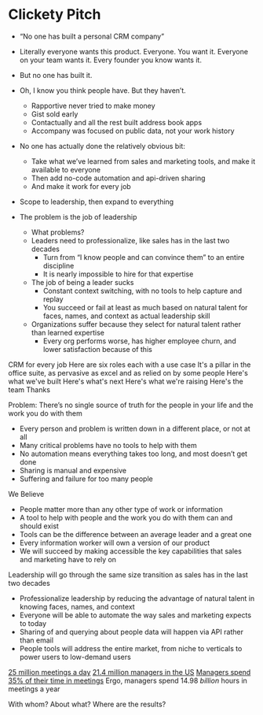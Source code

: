 # Clickety Pitch
- “No one has built a personal CRM company”
- Literally everyone wants this product. Everyone. You want it. Everyone on your team wants it. Every founder you know wants it.
- But no one has built it.
- Oh, I know you think people have. But they haven’t.
	- Rapportive never tried to make money
	- Gist sold early
	- Contactually and all the rest built address book apps
	- Accompany was focused on public data, not your work history
- No one has actually done the relatively obvious bit:
	- Take what we’ve learned from sales and marketing tools, and make it available to everyone
	- Then add no-code automation and api-driven sharing
	- And make it work for every job


- Scope to leadership, then expand to everything
- The problem is the job of leadership
	- What problems?
	- Leaders need to professionalize, like sales has in the last two decades
		- Turn from “I know people and can convince them” to an entire discipline
		- It is nearly impossible to hire for that expertise
	- The job of being a leader sucks
		- Constant context switching, with no tools to help capture and replay
		- You succeed or fail at least as much based on natural talent for faces, names, and context as actual leadership skill
	- Organizations suffer because they select for natural talent rather than learned expertise
		- Every org performs worse, has higher employee churn, and lower satisfaction because of this


CRM for every job
Here are six roles each with a use case
It's a pillar in the office suite, as pervasive as excel and as relied on by some people
Here's what we've built
Here's what's next
Here's what we're raising
Here's the team
Thanks

Problem: There’s no single source of truth for the people in your life and the work you do with them
- Every person and problem is written down in a different place, or not at all
- Many critical problems have no tools to help with them
- No automation means everything takes too long, and most doesn’t get done
- Sharing is manual and expensive
- Suffering and failure for too many people

We Believe
- People matter more than any other type of work or information
- A tool to help with people and the work you do with them can and should exist
- Tools can be the difference between an average leader and a great one
- Every information worker will own a version of our product
- We will succeed by making accessible the key capabilities that sales and marketing have to rely on

Leadership will go through the same size transition as sales has in the last two decades
- Professionalize leadership by reducing the advantage of natural talent in knowing faces, names, and context
- Everyone will be able to automate the way sales and marketing expects to today
- Sharing of and querying about people data will happen via API rather than email
- People tools will address the entire market, from niche to verticals to power users to low-demand users

[25 million meetings a day][1]
[21.4 million managers in the US][2]
[Managers spend 35% of their time in meetings][3]
Ergo, managers spend 14.98 *billion* hours in meetings a year

With whom? About what? Where are the results?

[1]:	https://www.themuse.com/advice/how-much-time-do-we-spend-in-meetings-hint-its-scary
[2]:	https://hbr.org/2016/09/excess-management-is-costing-the-us-3-trillion-per-year
[3]:	https://www.themuse.com/advice/how-much-time-do-we-spend-in-meetings-hint-its-scary